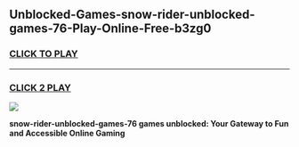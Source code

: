 
## Unblocked-Games-snow-rider-unblocked-games-76-Play-Online-Free-b3zg0
<h3>
<a href="https://premium76.site?title=snow-rider-unblocked-games-76&ref=26A">CLICK TO PLAY</a></h3>
<hr>

<h3>
<a href="https://premium76.site?title=snow-rider-unblocked-games-76&ref=26A">CLICK 2 PLAY</a>
  
</h3>

<a href="https://premium76.site?title=snow-rider-unblocked-games-76&ref=26A"><img src="https://clearcache.store/games.png"></a>


**snow-rider-unblocked-games-76 games unblocked: Your Gateway to Fun and Accessible Online Gaming**
